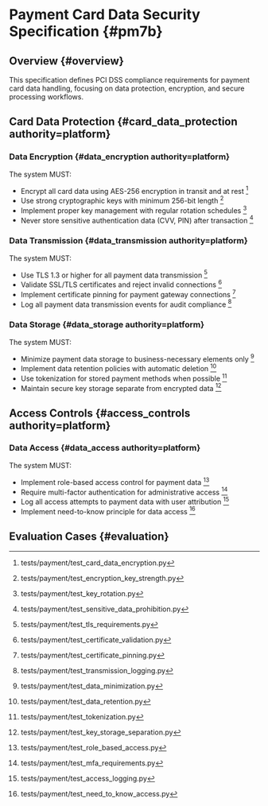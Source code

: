 # Payment Card Data Security Specification {#pm7b}

## Overview {#overview}
This specification defines PCI DSS compliance requirements for payment card data handling, focusing on data protection, encryption, and secure processing workflows.

## Card Data Protection {#card_data_protection authority=platform}

### Data Encryption {#data_encryption authority=platform}
The system MUST:
- Encrypt all card data using AES-256 encryption in transit and at rest [^pm7b1]
- Use strong cryptographic keys with minimum 256-bit length [^pm7b2]
- Implement proper key management with regular rotation schedules [^pm7b3]
- Never store sensitive authentication data (CVV, PIN) after transaction [^pm7b4]

### Data Transmission {#data_transmission authority=platform}
The system MUST:
- Use TLS 1.3 or higher for all payment data transmission [^pm7b5]
- Validate SSL/TLS certificates and reject invalid connections [^pm7b6]
- Implement certificate pinning for payment gateway connections [^pm7b7]
- Log all payment data transmission events for audit compliance [^pm7b8]

### Data Storage {#data_storage authority=platform}
The system MUST:
- Minimize payment data storage to business-necessary elements only [^pm7b9]
- Implement data retention policies with automatic deletion [^pm7b10]
- Use tokenization for stored payment methods when possible [^pm7b11]
- Maintain secure key storage separate from encrypted data [^pm7b12]

## Access Controls {#access_controls authority=platform}

### Data Access {#data_access authority=platform}
The system MUST:
- Implement role-based access control for payment data [^pm7b13]
- Require multi-factor authentication for administrative access [^pm7b14]
- Log all access attempts to payment data with user attribution [^pm7b15]
- Implement need-to-know principle for data access [^pm7b16]

## Evaluation Cases {#evaluation}

[^pm7b1]: tests/payment/test_card_data_encryption.py
[^pm7b2]: tests/payment/test_encryption_key_strength.py
[^pm7b3]: tests/payment/test_key_rotation.py
[^pm7b4]: tests/payment/test_sensitive_data_prohibition.py
[^pm7b5]: tests/payment/test_tls_requirements.py
[^pm7b6]: tests/payment/test_certificate_validation.py
[^pm7b7]: tests/payment/test_certificate_pinning.py
[^pm7b8]: tests/payment/test_transmission_logging.py
[^pm7b9]: tests/payment/test_data_minimization.py
[^pm7b10]: tests/payment/test_data_retention.py
[^pm7b11]: tests/payment/test_tokenization.py
[^pm7b12]: tests/payment/test_key_storage_separation.py
[^pm7b13]: tests/payment/test_role_based_access.py
[^pm7b14]: tests/payment/test_mfa_requirements.py
[^pm7b15]: tests/payment/test_access_logging.py
[^pm7b16]: tests/payment/test_need_to_know_access.py